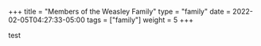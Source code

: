 +++
title = "Members of the Weasley Family"
type = "family"
date = 2022-02-05T04:27:33-05:00
tags = ["family"]
weight = 5
+++

test
